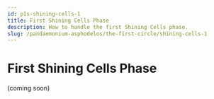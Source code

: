 ```yaml
---
id: p1s-shining-cells-1
title: First Shining Cells Phase
description: How to handle the first Shining Cells phase.
slug: /pandaemonium-asphodelos/the-first-circle/shining-cells-1
---
```


# First Shining Cells Phase
(coming soon)